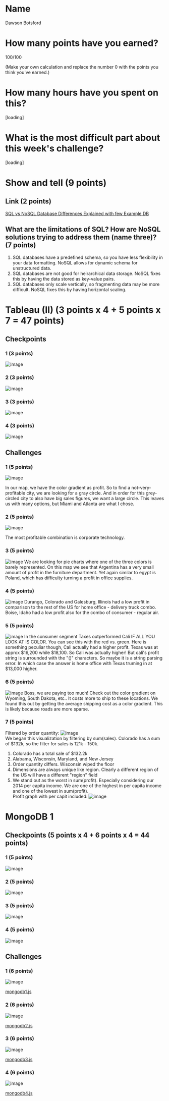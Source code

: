 # Name
Dawson Botsford

# How many points have you earned?
100/100

(Make your own calculation and replace the number 0 with the points you think you've earned.)

# How many hours have you spent on this?
[loading]

# What is the most difficult part about this week's challenge?
[loading]

# Show and tell (9 points)

## Link (2 points)

[SQL vs NoSQL Database Differences Explained with few Example DB](http://www.thegeekstuff.com/2014/01/sql-vs-nosql-db/)

## What are the limitations of SQL? How are NoSQL solutions trying to address them (name three)? (7 points)
1. SQL databases have a predefined schema, so you have less flexibility in your data formatting. NoSQL allows for dynamic schema for unstructured data.
2. SQL databases are not good for heirarchical data storage. NoSQL fixes this by having the data stored as key-value pairs.
3. SQL databases only scale vertically, so fragmenting data may be more difficult. NoSQL fixes this by having horizontal scaling.


# Tableau (II) (3 points x 4 + 5 points x 7 = 47 points)

## Checkpoints

### 1 (3 points)

![image](http://i.imgur.com/RdRBjpg.png)

### 2 (3 points)

![image](http://i.imgur.com/f4svcXm.png)

### 3 (3 points)

![image](http://i.imgur.com/raMVpms.png)

### 4 (3 points)

![image](http://i.imgur.com/ZyqdUpq.png)

## Challenges

### 1 (5 points)

![image](http://i.imgur.com/U0z3fiS.png)

In our map, we have the color gradient as profit. So to find a not-very-profitable city, we are looking for a gray circle. And in order for this grey-circled city to also have big sales figures, we want a large circle. This leaves us with many options, but Miami and Atlanta are what I chose.

### 2 (5 points)

![image](http://i.imgur.com/wb2mfko.png)

The most profitable combination is corporate technology. 

### 3 (5 points)

![image](http://i.imgur.com/0kSKQkU.png)
We are looking for pie charts where one of the three colors is barely represented. On this map we see that Argentina has a very small amount of profit in the furniture department. Yet again similar to egypt is Poland, which has difficulty turning a profit in office supplies.

### 4 (5 points)

![image](http://i.imgur.com/lmIpUol.png)
Durango, Colorado and Galesburg, Illinois had a low profit in comparison to the rest of the US for home office - delivery truck combo. Boise, Idaho had a low profit also for the combo of consumer - regular air.

### 5 (5 points)

![image](http://i.imgur.com/sT4P8Kh.png)
In the consumer segment Taxes outperformed Cali IF ALL YOU LOOK AT IS COLOR. You can see this with the red vs. green. Here is something peculiar though, Cali actually had a higher profit. Texas was at approx $16,200 while $18,100. So Cali was actually higher! But cali's profit string is surrounded with the "()" characters. So maybe it is a string parsing error. In which case the answer is home office with Texas truming in at $13,000 higher.

### 6 (5 points)

![image](http://i.imgur.com/gcmhj7L.png/)
Boss, we are paying too much! Check out the color gradient on Wyoming, South Dakota, etc.. It costs more to ship to these locations. We found this out by getting the average shipping cost as a color gradient. This is likely because roads are more sparse.

### 7 (5 points)
Filtered by order quantity:
![image](http://i.imgur.com/UzC3h2d.png)<br>
We began this visualization by filtering by sum(sales). Colorado has a sum of $132k, so the filter for sales is 121k - 150k. 
<br>
1. Colorado has a total sale of $132.2k
2. Alabama, Wisconsin, Maryland, and New Jersey
3. Order quantity differs. Wisconsin wiped the floor
4. Dimensions are always unique like region. Clearly a different region of the US will have a different "region" field
5. We stand out as the worst in sum(profit). Especially considering our 2014 per capita income. We are one of the highest in per capita income and one of the lowest in sum(profit).
<br>Profit graph with per capit included:
![image](http://i.imgur.com/DgHrSZG.png)


# MongoDB 1

## Checkpoints (5 points x 4 + 6 points x 4 = 44  points)

### 1 (5 points)

![image](http://i.imgur.com/G3qaJNY.png)

### 2 (5 points)

![image](http://i.imgur.com/VFfTajO.png)

### 3 (5 points)

![image](image.png?raw=true)

### 4 (5 points)

![image](image.png?raw=true)

## Challenges


### 1 (6 points)

![image](image.png?raw=true)

[mongodb1.js](mongodb1.js)

### 2 (6 points)

![image](image.png?raw=true)

[mongodb2.js](mongodb2.js)

### 3 (6 points)

![image](image.png?raw=true)

[mongodb3.js](mongodb3.js)

### 4 (6 points)

![image](image.png?raw=true)

[mongodb4.js](mongodb4.js)
